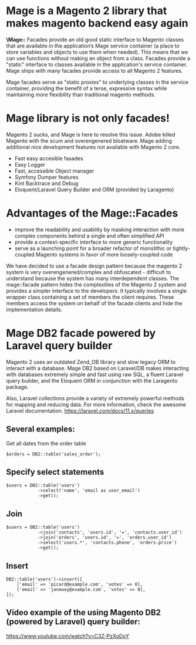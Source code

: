 # Mage is a Magento 2 library that makes magento backend easy again

**\Mage::** Facades provide an old good static interface to Magento classes that are available in the application’s Mage service container (a place to store variables and objects to use them when needed). This means that we can use functions without making an object from a class.
Facades provide a "static" interface to classes available in the application's service container. Mage ships with many facades provide access to all Magento 2 features.

Mage facades serve as "static proxies" to underlying classes in the service container, providing the benefit of a terse, expressive syntax while maintaining more flexibility than traditional magento methods.

# Mage library is not only facades!

Magento 2 sucks, and Mage is here to resolve this issue. Adobe killed Magento with the scum and overengenered bloatware. Mage adding additional nice development features not available with Magento 2 core.
* Fast easy accesible fasades
* Easy Logger
* Fast, accessible Object manager
* Symfony Dumper features
* Kint Backtrace and Debug
* Eloquent/Laravel Query Builder and ORM (provided by Laragento)

# Advantages of the Mage::Facades

* improve the readability and usability by masking interaction with more complex components behind a single and often simplified API
* provide a context-specific interface to more generic functionality
* serve as a launching point for a broader refactor of monolithic or tightly-coupled Magento systems in favor of more loosely-coupled code

We have decided to use a facade design pattern because the magento 2 system is very overengenered/complex and obfuscated - difficult to understand because the system has many interdependent classes. The mage::facade pattern hides the complexities of the Magento 2 system and provides a simpler interface to the developers. It typically involves a single wrapper class containing a set of members the client requires. These members access the system on behalf of the facade clients and hide the implementation details.

# Mage DB2 facade powered by Laravel query builder

Magento 2 uses an outdated Zend_DB library and slow legacy ORM to interact with a database. Mage DB2 based on Laravel/DB makes interacting with databases extremely simple and fast using raw SQL, a fluent Laravel query builder, and the Eloquent ORM in conjunction with the Laragento package.

Also, Laravel collections provide a variety of extremely powerful methods for mapping and reducing data. For more information, check the awesome Laravel documentation. 
https://laravel.com/docs/11.x/queries

## Several examples:
Get all dates from the order table
```
$orders = DB2::table('sales_order');
```
## Specify select statements 
```
$users = DB2::table('users')
            ->select('name', 'email as user_email')
            ->get();
```
## Join
```
$users = DB2::table('users')
            ->join('contacts', 'users.id', '=', 'contacts.user_id')
            ->join('orders', 'users.id', '=', 'orders.user_id')
            ->select('users.*', 'contacts.phone', 'orders.price')
            ->get();
```
## Insert
```
DB2::table('users')->insert([
    ['email' => 'picard@example.com', 'votes' => 0],
    ['email' => 'janeway@example.com', 'votes' => 0],
]);
```
## Video example of the using Magento DB2 (powered by Laravel) query builder:

https://www.youtube.com/watch?v=C3Z-PzXoDxY

